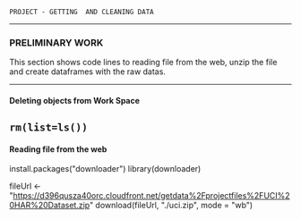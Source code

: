     PROJECT - GETTING  AND CLEANING DATA
---

### PRELIMINARY WORK
This section shows code lines to reading file from the web, unzip the file and create dataframes with the raw datas.

------

#### Deleting objects from Work Space
``` rm(list=ls()) ```
------

#### Reading file from the web 

install.packages("downloader")
library(downloader)

fileUrl <- "https://d396qusza40orc.cloudfront.net/getdata%2Fprojectfiles%2FUCI%20HAR%20Dataset.zip"
download(fileUrl, "./uci.zip", mode = "wb")
